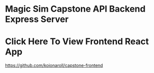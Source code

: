 # Magic Sim Capstone API Backend Express Server
# Click Here To View Frontend React App
https://github.com/koionaroll/capstone-frontend
